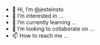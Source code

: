 - 👋 Hi, I’m @jesteinsto
- 👀 I’m interested in ...
- 🌱 I’m currently learning ...
- 💞️ I’m looking to collaborate on ...
- 📫 How to reach me ...

<!---
jesteinsto/jesteinsto is a ✨ special ✨ repository because its `README.md` (this file) appears on your GitHub profile.
You can click the Preview link to take a look at your changes.
--->
